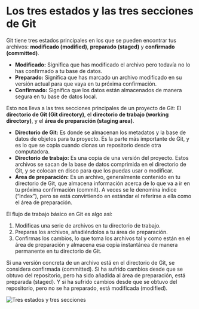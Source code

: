 # Los tres estados y las tres secciones de Git

Git tiene tres estados principales en los que se pueden encontrar tus archivos: **modificado (modified)**, **preparado (staged)** y **confirmado (committed)**. 

- **Modificado:** Significa que has modificado el archivo pero todavía no lo has confirmado a tu base de datos. 
- **Preparado:** Significa que has marcado un archivo modificado en su versión actual para que vaya en tu próxima confirmación.
- **Confirmado:** Significa que los datos están almacenados de manera segura en tu base de datos local. 

Esto nos lleva a las tres secciones principales de un proyecto de Git: El **directorio de Git (Git directory)**, el **directorio de trabajo (working directory)**, y el **área de preparación (staging area)**.

- **Directorio de Git:** Es donde se almacenan los metadatos y la base de datos de objetos para tu proyecto. Es la parte más importante de Git, y es lo que se copia cuando clonas un repositorio desde otra computadora.
- **Directorio de trabajo:** Es una copia de una versión del proyecto. Estos archivos se sacan de la base de datos comprimida en el directorio de Git, y se colocan en disco para que los puedas usar o modificar.
- **Área de preparación:** Es un archivo, generalmente contenido en tu directorio de Git, que almacena información acerca de lo que va a ir en tu próxima confirmación (commit). A veces se le denomina índice (“index”), pero se está convirtiendo en estándar el referirse a ella como el área de preparación.

El flujo de trabajo básico en Git es algo así:

1. Modificas una serie de archivos en tu directorio de trabajo.
2. Preparas los archivos, añadiéndolos a tu área de preparación.
3. Confirmas los cambios, lo que toma los archivos tal y como están en el área de preparación y almacena esa copia instantánea de manera permanente en tu directorio de Git.

Si una versión concreta de un archivo está en el directorio de Git, se considera confirmada (committed). Si ha sufrido cambios desde que se obtuvo del repositorio, pero ha sido añadida al área de preparación, está preparada (staged). Y si ha sufrido cambios desde que se obtuvo del repositorio, pero no se ha preparado, está modificada (modified).

![Tres estados y tres secciones](https://git-scm.com/book/en/v2/images/areas.png)



